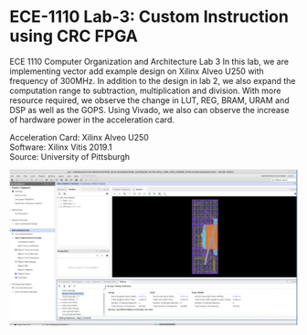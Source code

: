 # ECE-1110 Lab-3: Custom Instruction using CRC FPGA
ECE 1110 Computer Organization and Architecture Lab 3
In this lab, we are implementing vector add example design on Xilinx Alveo U250 with frequency of 300MHz. In addition to the design in lab 2, we also expand the computation range to subtraction, multiplication and division. With more resource required, we observe the change in LUT, REG, BRAM, URAM and DSP as well as the GOPS. Using Vivado, we also can observe the increase of hardware power in the acceleration card.

Acceleration Card: Xilinx Alveo U250  
Software: Xilinx Vitis 2019.1  
Source: University of Pittsburgh  

![alt text](https://github.com/Sonnvu/ECE-1110-Lab-3-Custom-Instruction-using-CRC-FPGA/blob/main/vivado_hardware_usage.png)
